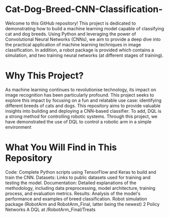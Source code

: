 # Cat-Dog-Breed-CNN-Classification-
Welcome to this GitHub repository! This project is dedicated to demonstrating how to build a machine learning model capable of classifying cat and dog breeds. Using Python and leveraging the power of Convolutional Neural Networks (CNNs), we aim to provide a deep dive into the practical application of machine learning techniques in image classification. In addition, a robot package is provided which contains a simulation, and two training neural networks (at different stages of training).

# Why This Project?
As machine learning continues to revolutionise technology, its impact on image recognition has been particularly profound. This project seeks to explore this impact by focusing on a fun and relatable use case: identifying different breeds of cats and dogs. This repository aims to provide valuable insights into building and deploying a CNN-based classifier. To add, DQL is a strong method for controlling robotic systems. Through this project, we have demonstrated the use of DQL to control a robotic arm in a simple environment

# What You Will Find in This Repository
Code: Complete Python scripts using TensorFlow and Keras to build and train the CNN.
Datasets: Links to public datasets used for training and testing the model.
Documentation: Detailed explanations of the methodology, including data preprocessing, model architecture, training process, and evaluation metrics.
Results: Analysis of the model's performance and examples of breed classification.
Robot simulation package (RobotArm and RobotArm_Final, latter being the newest)
2 Policy Networks
A DQL at /RobotArm_Final/Treats
